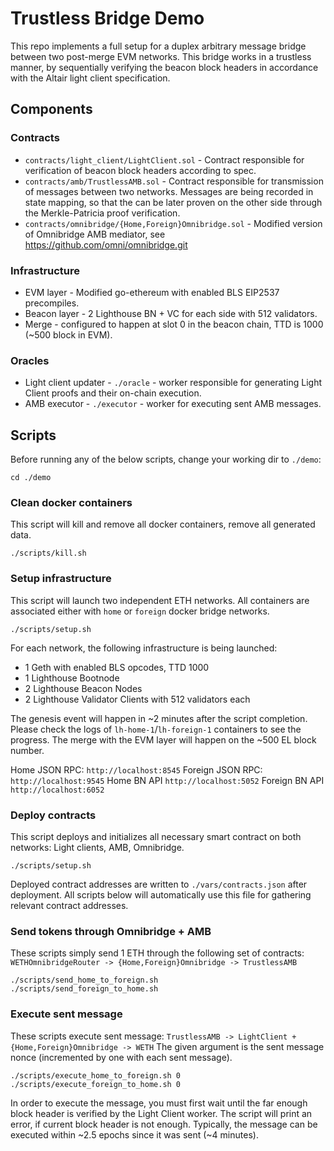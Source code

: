 # Trustless Bridge Demo

This repo implements a full setup for a duplex arbitrary message bridge between two post-merge EVM networks.
This bridge works in a trustless manner, by sequentially verifying the beacon block headers in accordance with the Altair light client specification.

## Components
### Contracts
* `contracts/light_client/LightClient.sol` - Contract responsible for verification of beacon block headers according to spec.
* `contracts/amb/TrustlessAMB.sol` - Contract responsible for transmission of messages between two networks.
Messages are being recorded in state mapping, so that the can be later proven on the other side through the Merkle-Patricia proof verification.
* `contracts/omnibridge/{Home,Foreign}Omnibridge.sol` - Modified version of Omnibridge AMB mediator, see https://github.com/omni/omnibridge.git
### Infrastructure
* EVM layer - Modified go-ethereum with enabled BLS EIP2537 precompiles.
* Beacon layer - 2 Lighthouse BN + VC for each side with 512 validators.
* Merge - configured to happen at slot 0 in the beacon chain, TTD is 1000 (~500 block in EVM).
### Oracles
* Light client updater - `./oracle` - worker responsible for generating Light Client proofs and their on-chain execution.
* AMB executor - `./executor` - worker for executing sent AMB messages.

## Scripts
Before running any of the below scripts, change your working dir to `./demo`:
```shell
cd ./demo
```

### Clean docker containers
This script will kill and remove all docker containers, remove all generated data.
```shell
./scripts/kill.sh
```

### Setup infrastructure
This script will launch two independent ETH networks.
All containers are associated either with `home` or `foreign` docker bridge networks.
```shell
./scripts/setup.sh
```

For each network, the following infrastructure is being launched:
* 1 Geth with enabled BLS opcodes, TTD 1000
* 1 Lighthouse Bootnode
* 2 Lighthouse Beacon Nodes
* 2 Lighthouse Validator Clients with 512 validators each

The genesis event will happen in ~2 minutes after the script completion.
Please check the logs of `lh-home-1`/`lh-foreign-1` containers to see the progress.
The merge with the EVM layer will happen on the ~500 EL block number.

Home JSON RPC: `http://localhost:8545`
Foreign JSON RPC: `http://localhost:9545`
Home BN API `http://localhost:5052`
Foreign BN API `http://localhost:6052`

### Deploy contracts
This script deploys and initializes all necessary smart contract on both networks: Light clients, AMB, Omnibridge.
```shell
./scripts/setup.sh
```
Deployed contract addresses are written to `./vars/contracts.json` after deployment.
All scripts below will automatically use this file for gathering relevant contract addresses.

### Send tokens through Omnibridge + AMB
These scripts simply send 1 ETH through the following set of contracts: `WETHOmnibridgeRouter -> {Home,Foreign}Omnibridge -> TrustlessAMB`
```shell
./scripts/send_home_to_foreign.sh
./scripts/send_foreign_to_home.sh
```

### Execute sent message
These scripts execute sent message: `TrustlessAMB -> LightClient + {Home,Foreign}Omnibridge -> WETH`
The given argument is the sent message nonce (incremented by one with each sent message).
```shell
./scripts/execute_home_to_foreign.sh 0
./scripts/execute_foreign_to_home.sh 0
```

In order to execute the message, you must first wait until the far enough block header is verified by the Light Client worker.
The script will print an error, if current block header is not enough.
Typically, the message can be executed within ~2.5 epochs since it was sent (~4 minutes).
